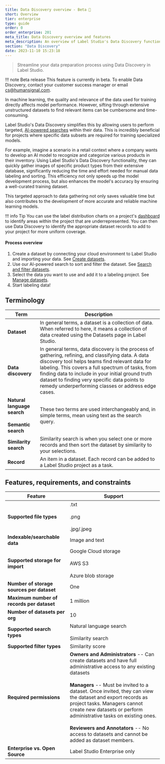 ```yaml
---
title: Data Discovery overview - Beta 🧪
short: Overview
tier: enterprise
type: guide
order: 0
order_enterprise: 201
meta_title: Data Discovery overview and features
meta_description: An overview of Label Studio's Data Discovery functionality, including features and limitations. 
section: "Data Discovery"
date: 2023-11-10 15:23:18
---
```


> Streamline your data preparation process using Data Discovery in Label Studio. 

!!! note Beta release
    This feature is currently in beta. To enable Data Discovery, contact your customer success manager or email [cs@humansignal.com](mailto:cs@humansignal.com). 

In machine learning, the quality and relevance of the data used for training directly affects model performance. However, sifting through extensive unstructured datasets to find relevant items can be cumbersome and time-consuming. 

Label Studio's Data Discovery simplifies this by allowing users to perform targeted, [AI-powered searches](dataset_search) within their data. This is incredibly beneficial for projects where specific data subsets are required for training specialized models.

For example, imagine a scenario in a retail context where a company wants to develop an AI model to recognize and categorize various products in their inventory. Using Label Studio's Data Discovery functionality, they can quickly gather images of specific product types from their extensive database, significantly reducing the time and effort needed for manual data labeling and sorting. This efficiency not only speeds up the model development process, but also enhances the model's accuracy by ensuring a well-curated training dataset.

This targeted approach to data gathering not only saves valuable time but also contributes to the development of more accurate and reliable machine learning models.

!!! info Tip
    You can use the label distribution charts on a project's [dashboard](dashboards) to identify areas within the project that are underrepresented. You can then use Data Discovery to identify the appropriate dataset records to add to your project for more uniform coverage.


#### Process overview

1. Create a dataset by connecting your cloud environment to Label Studio and importing your data. See [Create datasets](dataset_create). 
2. Use our AI-powered search to sort and filter the dataset. See [Search and filter datasets](dataset_search). 
3. Select the data you want to use and add it to a labeling project. See [Manage datasets](dataset_manage). 
4. Start labeling data! 

## Terminology

| Term | Description |
| --- | --- |
| **Dataset** | In general terms, a dataset is a collection of data. <br>When referred to here, it means a collection of data created using the Datasets page in Label Studio. |
| **Data discovery** | In general terms, data discovery is the process of gathering, refining, and classifying data. A data discovery tool helps teams find relevant data for labeling. This covers a full spectrum of tasks, from finding data to include in your initial ground truth dataset to finding very specific data points to remedy underperforming classes or address edge cases.  |
| **Natural language search** <br><br>**Semantic search**| These two terms are used interchangeably and, in simple terms, mean using text as the search query.|
| **Similarity search** | Similarity search is when you select one or more records and then sort the dataset by similarity to your selections. |
| **Record** | An item in a dataset. Each record can be added to a Label Studio project as a task. |


## Features, requirements, and constraints

<div class="noheader rowheader">

| Feature | Support |
| --- | --- |
| **Supported file types** | .txt <br><br>.png <br><br>.jpg/.jpeg |
| **Indexable/searchable data** | Image and text |
| **Supported storage for import** | Google Cloud storage <br><br>AWS S3 <br><br>Azure blob storage |
| **Number of storage sources per dataset** | One |
| **Maximum number of records per dataset** | 1 million |
| **Number of datasets per org** | 10 |
| **Supported search types** | Natural language search <br><br>Similarity search |
| **Supported filter types** | Similarity score |
| **Required permissions** | **Owners and Administrators** -- Can create datasets and have full administrative access to any existing datasets <br><br>**Managers** -- Must be invited to a dataset. Once invited, they can view the dataset and export records as project tasks. Managers cannot create new datasets or perform administrative tasks on existing ones. <br><br>**Reviewers and Annotators** -- No access to datasets and cannot be added as dataset members.  |
| **Enterprise vs. Open Source** | Label Studio Enterprise only |

</div>



